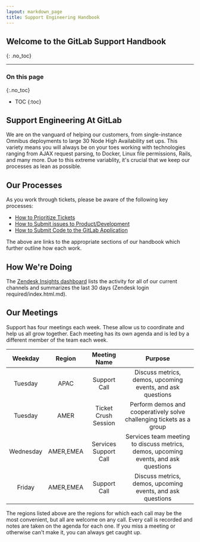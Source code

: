```yaml
---
layout: markdown_page
title: Support Engineering Handbook
---
```


## Welcome to the GitLab Support Handbook
{: .no_toc}


----

### On this page
{:.no_toc}

- TOC
{:toc}

## Support Engineering At GitLab

We are on the vanguard of helping our customers, from single-instance Omnibus deployments to large 30 Node High Availability set ups. This variety means you will always be on your toes working with technologies ranging from AJAX request parsing, to Docker, Linux file permissions, Rails, and many more. Due to this extreme variablity, it's crucial that we keep our processes as lean as possible.

## Our Processes

As you work through tickets, please be aware of the following key processes:

- [How to Prioritize Tickets](https://github.com/daijapan/test/tree/master/support/support-engineering/prioritizing-tickets.html)
- [How to Submit issues to Product/Development](https://github.com/daijapan/test/tree/master/support/workflows/services/support_workflows/issue_escalations.html)
- [How to Submit Code to the GitLab Application](https://gitlab.com/gitlab-org/gitlab-ce/blob/master/CONTRIBUTING.md)

The above are links to the appropriate sections of our handbook which further outline how each work.

## How We're Doing

The [Zendesk Insights dashboard](https://gitlab.Zendesk.com/agent/reporting/analytics/period:0/dashboard:buLJ3T7IiFnr) lists the activity for all of our current channels and summarizes the last 30 days (Zendesk login required/index.html.md).

## Our Meetings

Support has four meetings each week. These allow us to coordinate and help us all grow together. Each meeting has its own agenda and is led by a different member of the team each week.

|  Weekday  |   Region  |      Meeting Name     |                                        Purpose                                      |
|:---------:|:---------:|:---------------------:|:-----------------------------------------------------------------------------------:|
|  Tuesday  |    APAC   |      Support Call     |              Discuss metrics, demos, upcoming events, and ask questions             |
|  Tuesday  |    AMER   |  Ticket Crush Session |         Perform demos and cooperatively solve challenging tickets as a group        |
| Wednesday | AMER,EMEA | Services Support Call | Services team meeting to discuss metrics, demos, upcoming events, and ask questions |
|   Friday  | AMER,EMEA |      Support Call     |              Discuss metrics, demos, upcoming events, and ask questions             |

The regions listed above are the regions for which each call may be the most convenient, but all are welcome on any call. Every call is recorded and notes are taken on the agenda for each one. If you miss a meeting or otherwise can't make it, you can always get caught up.
